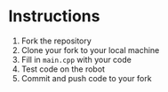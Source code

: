 # Instructions
1. Fork the repository
2. Clone your fork to your local machine
3. Fill in `main.cpp` with your code
4. Test code on the robot
5. Commit and push code to your fork
